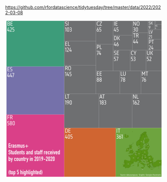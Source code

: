 https://github.com/rfordatascience/tidytuesday/tree/master/data/2022/2022-03-08

![](plots/erasmus.png)
